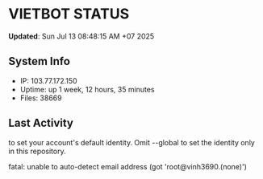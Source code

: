 # VIETBOT STATUS
**Updated**: Sun Jul 13 08:48:15 AM +07 2025

## System Info
- IP: 103.77.172.150
- Uptime: up 1 week, 12 hours, 35 minutes
- Files: 38669

## Last Activity

to set your account's default identity.
Omit --global to set the identity only in this repository.

fatal: unable to auto-detect email address (got 'root@vinh3690.(none)')
